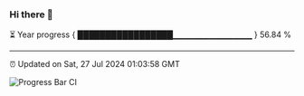 ### Hi there 👋

⏳ Year progress { █████████████████▁▁▁▁▁▁▁▁▁▁▁▁▁ } 56.84 %

---

⏰ Updated on Sat, 27 Jul 2024 01:03:58 GMT

![Progress Bar CI](https://github.com/JuvenileQ/Progress-Bar-CI/workflows/main/badge.svg)
